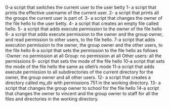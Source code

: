 0-a script that switches the current user to the user betty
1- a script that prints the effective username of the current user.
2- a script that prints all the groups the current user is part of.
3-  a script that changes the owner of the file hello to the user betty.
4- a script that creates an empty file called hello.
5- a script that adds execute permission to the owner of the file hello
6- a script that adds execute permission to the owner and the group owner, and read permission to other users, to the file hello.
7-a script that adds execution permission to the owner, the group owner and the other users, to the file hello
8-a script that sets the permission to the file hello as follows
:Owner: no permission at all
Group: no permission at all
Other users: all the permissions
9- script that sets the mode of the file hello
10-a script that sets the mode of the file hello the same as olleh’s mode
11-a script that adds execute permission to all subdirectories of the current directory for the owner, the group owner and all other users.
12- a script that creates a directory called my_dir with permissions 751 in the working directory.
13- a script that changes the group owner to school for the file hello
14-a script that changes the owner to vincent and the group owner to staff for all the files and directories in the working directory.
